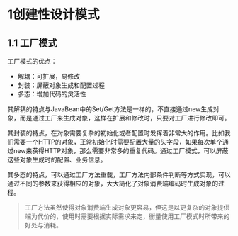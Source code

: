 # 1创建性设计模式

## 1.1 工厂模式

工厂模式的优点：
- 解耦：可扩展，易修改
- 封装：屏蔽对象生成和配置过程
- 多态：增加代码的灵活性

其解耦的特点与JavaBean中的Set/Get方法是一样的，不直接通过new生成对象，而是通过工厂来生成对象，这样在扩展和修改时，只要对工厂进行修改即可。

其封装的特点，在对象需要复杂的初始化或者配置时发挥着非常大的作用。比如我们需要一个HTTP的对象，正常初始化时需要配置大量的头字段，如果每次单个通过new来获得HTTP对象，那么需要非常多的重复代码。通过工厂模式，可以屏蔽这些对象生成时的配置、业务信息。

其多态的特点，可以通过工厂方法重载，工厂方法内部条件判断等方式实现，可以通过不同的参数来获得相应的对象，大大简化了对象消费端编码时生成对象的过程。
> 工厂方法虽然使得对象消费端生成对象更容易，但这是以更复杂的对象提供端为代价的，使用时需要根据实际需求来定，衡量使用工厂模式时所带来的好处与消耗。

